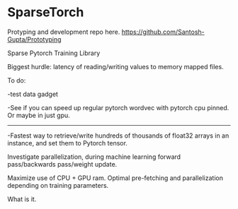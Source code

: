 # SparseTorch

Protyping and development repo here. 
https://github.com/Santosh-Gupta/Prototyping


Sparse Pytorch Training Library 

Biggest hurdle: latency of reading/writing values to memory mapped files. 

To do:

-test data gadget

-See if you can speed up regular pytorch wordvec with pytorch cpu pinned. Or maybe in just gpu. 

---------

-Fastest way to retrieve/write hundreds of thousands of float32 arrays in an instance, and set them to Pytorch tensor. 

Investigate parallelization, during machine learning forward pass/backwards pass/weight update. 

Maximize use of CPU + GPU ram. Optimal pre-fetching and parallelization depending on training parameters. 

What is it. 
